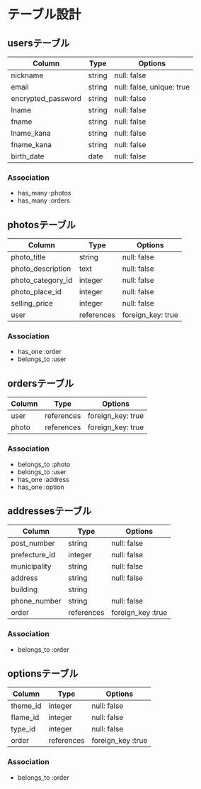 # テーブル設計

## usersテーブル

| Column                     | Type    | Options                   |
| -------------------------- | ------- | ------------------------- |
| nickname                   | string  | null: false               |
| email                      | string  | null: false, unique: true |
| encrypted_password         | string  | null: false               |
| lname                      | string  | null: false               |
| fname                      | string  | null: false               |
| lname_kana                 | string  | null: false               |
| fname_kana                 | string  | null: false               |
| birth_date                 | date    | null: false               |


### Association

- has_many :photos
- has_many :orders

## photosテーブル

| Column                    | Type        | Options           |
| ------------------------- | ----------- | ----------------- |
| photo_title               | string      | null: false       |
| photo_description         | text        | null: false       |
| photo_category_id         | integer     | null: false       |
| photo_place_id            | integer     | null: false       |
| selling_price             | integer     | null: false       |
| user                      | references  | foreign_key: true |

### Association

- has_one :order
- belongs_to :user

## ordersテーブル

| Column                | Type       | Options           |
| --------------------- | ---------- | ----------------- |
| user                  | references | foreign_key: true |
| photo                 | references | foreign_key: true |

### Association

- belongs_to :photo
- belongs_to :user
- has_one :address
- has_one :option

## addressesテーブル

| Column                   | Type        | Options           |
| ------------------------ | ----------- | ----------------- |
| post_number              | string      | null: false       |
| prefecture_id            | integer     | null: false       |
| municipality             | string      | null: false       |
| address                  | string      | null: false       |
| building                 | string      |                   |
| phone_number             | string      | null: false       |
| order                    | references  | foreign_key :true |

### Association
- belongs_to :order

## optionsテーブル

| Column                   | Type        | Options           |
| ------------------------ | ----------- | ----------------- |
| theme_id                 | integer     | null: false       |
| flame_id                 | integer     | null: false       |
| type_id                  | integer     | null: false       |
| order                    | references  | foreign_key :true |

### Association
- belongs_to :order